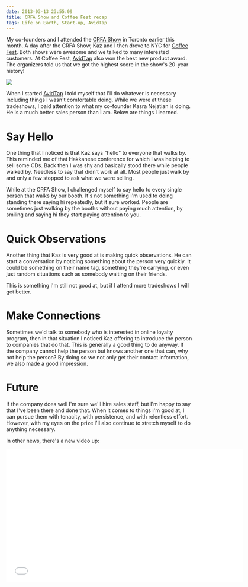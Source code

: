 ```yaml
---
date: 2013-03-13 23:55:09
title: CRFA Show and Coffee Fest recap
tags: Life on Earth, Start-up, AvidTap
---
```

My co-founders and I attended the [CRFA Show][1] in Toronto earlier this month.
A day after the CRFA Show, Kaz and I then drove to NYC for [Coffee Fest][2].
Both shows were awesome and we talked to many interested customers. At Coffee
Fest, [AvidTap][4] also won the best new product award. The organizers told us
that we got the highest score in the show's 20-year history!

[![][5]][5]

When I started [AvidTap][4] I told myself that I'll do whatever is necessary
including things I wasn't comfortable doing. While we were at these tradeshows,
I paid attention to what my co-founder Kasra Nejatian is doing. He is a much
better sales person than I am. Below are things I learned.


# Say Hello

One thing that I noticed is that Kaz says "hello" to everyone that walks by.
This reminded me of that Hakkanese conference for which I was helping to sell
some CDs. Back then I was shy and basically stood there while people walked by.
Needless to say that didn't work at all. Most people just walk by and only a few
stopped to ask what we were selling.

While at the CRFA Show, I challenged myself to say hello to every single person
that walks by our booth. It's not something I'm used to doing standing there
saying hi repeatedly, but it sure worked. People are sometimes just walking by
the booths without paying much attention, by smiling and saying hi they start
paying attention to you.


# Quick Observations

Another thing that Kaz is very good at is making quick observations. He can
start a conversation by noticing something about the person very quickly.
It could be something on their name tag, something they're carrying, or even
just random situations such as somebody waiting on their friends.

This is something I'm still not good at, but if I attend more tradeshows I will
get better.


# Make Connections

Sometimes we'd talk to somebody who is interested in online loyalty program,
then in that situation I noticed Kaz offering to introduce the person to
companies that do that. This is generally a good thing to do anyway. If the
company cannot help the person but knows another one that can, why not help the
person? By doing so we not only get their contact information, we also made a
good impression.


# Future

If the company does well I'm sure we'll hire sales staff, but I'm happy to say
that I've been there and done that. When it comes to things I'm good at, I can
pursue them with tenacity, with persistence, and with relentless effort.
However, with my eyes on the prize I'll also continue to stretch myself to do
anything necessary.

In other news, there's a new video up:
  
<iframe width="640" height="360" src="//www.youtube.com/embed/AA9-_440lGI" frameborder="0" allowfullscreen></iframe>

  [1]: http://www.crfa.ca/tradeshows/crfashow/
  [2]: http://www.coffeefest.com/
  [3]: http://imagedatastore.appspot.com/ahBzfmltYWdlZGF0YXN0b3JlcgwLEgVpbWFnZRiRTgw
  [4]: http://avidtap.com
  [5]: //imagedatastore.appspot.com/ahBzfmltYWdlZGF0YXN0b3JlcgwLEgVpbWFnZRiRTgw
